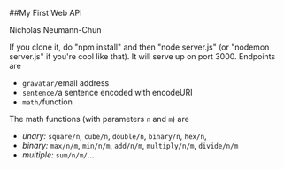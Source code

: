 ##My First Web API

Nicholas Neumann-Chun

If you clone it, do "npm install" and then "node server.js" (or "nodemon server.js" if you're cool like that). It will serve up on port 3000. Endpoints are

- `gravatar/`email address
- `sentence/`a sentence encoded with encodeURI
- `math/`function

The math functions (with parameters `n` and `m`) are

- *unary:* `square/n`, `cube/n`, `double/n`, `binary/n`, `hex/n`,
- *binary:* `max/n/m`, `min/n/m`, `add/n/m`, `multiply/n/m`, `divide/n/m`
- *multiple:* `sum/n/m/`...